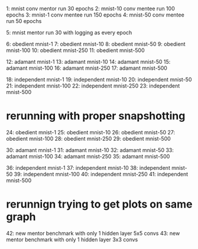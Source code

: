 1: mnist conv mentor run 30 epochs
2: mnist-10 conv mentee run 100 epochs
3: mnist-1 conv mentee run 150 epochs
4: mnist-50 conv mentee run 50 epochs

5: mnist mentor run 30 with logging as every epoch

6: obedient mnist-1
7: obedient mnist-10
8: obedient mnist-50
9: obedient mnist-100
10: obedient mnist-250
11: obedient mnist-500

12: adamant mnist-1
13: adamant mnist-10
14: adamant mnist-50
15: adamant mnist-100
16: adamant mnist-250
17: adamant mnist-500

18: independent mnist-1
19: independent mnist-10
20: independent mnist-50
21: independent mnist-100
22: independent mnist-250
23: independent mnist-500

# rerunning with proper snapshotting

24: obedient mnist-1
25: obedient mnist-10
26: obedient mnist-50
27: obedient mnist-100
28: obedient mnist-250
29: obedient mnist-500

30: adamant mnist-1
31: adamant mnist-10
32: adamant mnist-50
33: adamant mnist-100
34: adamant mnist-250
35: adamant mnist-500

36: independent mnist-1
37: independent mnist-10
38: independent mnist-50
39: independent mnist-100
40: independent mnist-250
41: independent mnist-500

# rerunnign trying to get plots on same graph

42: new mentor benchmark with only 1 hidden layer 5x5 convs
43: new mentor benchmark with only 1 hidden layer 3x3 convs
